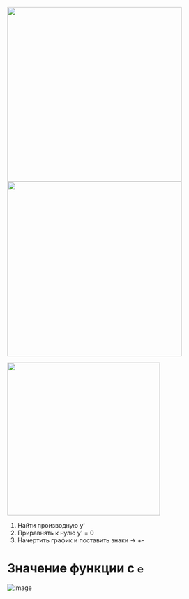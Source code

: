 <img src="https://user-images.githubusercontent.com/97444278/149924078-b68927b8-145c-4d6d-bc8b-575b64cae6dc.png" width="400"><img src="https://user-images.githubusercontent.com/97444278/149924135-205a293c-590e-444b-b248-362acefd2ccf.png" width="400">

<img src="https://user-images.githubusercontent.com/97444278/149924013-a9157f08-0239-4722-8ec0-3ce8bad4d63d.png" width="350">

1) Найти производную y'
2) Приравнять к нулю y' = 0
3) Начертить график и поставить знаки -> +-

# Значение функции с `е`
![image](https://user-images.githubusercontent.com/70198995/166226658-a8768e8c-2c48-41f9-9ad2-ef31a42c9ff8.png)

